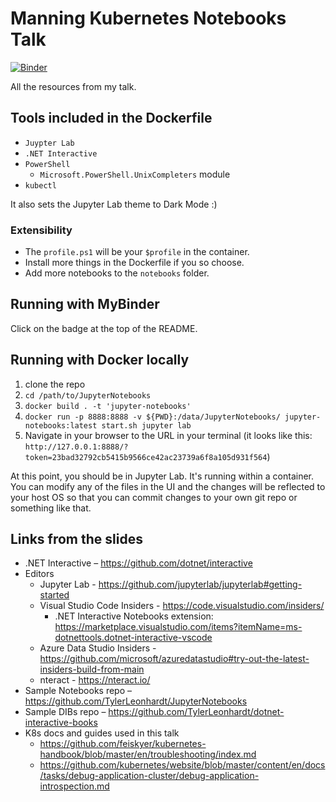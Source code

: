 # Manning Kubernetes Notebooks Talk

[![Binder](https://mybinder.org/badge_logo.svg)](https://mybinder.org/v2/gh/TylerLeonhardt/Manning-Kubernetes-Notebooks/master?urlpath=lab)

All the resources from my talk.

## Tools included in the Dockerfile

* `Juypter Lab`
* `.NET Interactive`
* `PowerShell`
  * `Microsoft.PowerShell.UnixCompleters` module
* `kubectl`

It also sets the Jupyter Lab theme to Dark Mode :)

### Extensibility

* The `profile.ps1` will be your `$profile` in the container.
* Install more things in the Dockerfile if you so choose.
* Add more notebooks to the `notebooks` folder.

## Running with MyBinder

Click on the badge at the top of the README.

## Running with Docker locally

1. clone the repo
2. `cd /path/to/JupyterNotebooks`
3. `docker build . -t 'jupyter-notebooks'`
4. `docker run -p 8888:8888 -v ${PWD}:/data/JupyterNotebooks/ jupyter-notebooks:latest start.sh jupyter lab`
5. Navigate in your browser to the URL in your terminal (it looks like this: `http://127.0.0.1:8888/?token=23bad32792cb5415b9566ce42ac23739a6f8a105d931f564`)

At this point, you should be in Jupyter Lab. It's running within a container. You can modify any of the files in the UI and the changes will be reflected to your host OS so that you can commit changes to your own git repo or something like that.

## Links from the slides

* .NET Interactive – https://github.com/dotnet/interactive
* Editors
  * Jupyter Lab - https://github.com/jupyterlab/jupyterlab#getting-started
  * Visual Studio Code Insiders - https://code.visualstudio.com/insiders/
    * .NET Interactive Notebooks extension: https://marketplace.visualstudio.com/items?itemName=ms-dotnettools.dotnet-interactive-vscode
  * Azure Data Studio Insiders - https://github.com/microsoft/azuredatastudio#try-out-the-latest-insiders-build-from-main
  * nteract - https://nteract.io/
* Sample Notebooks repo – https://github.com/TylerLeonhardt/JupyterNotebooks
* Sample DIBs repo – https://github.com/TylerLeonhardt/dotnet-interactive-books
* K8s docs and guides used in this talk
  * https://github.com/feiskyer/kubernetes-handbook/blob/master/en/troubleshooting/index.md
  * https://github.com/kubernetes/website/blob/master/content/en/docs/tasks/debug-application-cluster/debug-application-introspection.md
